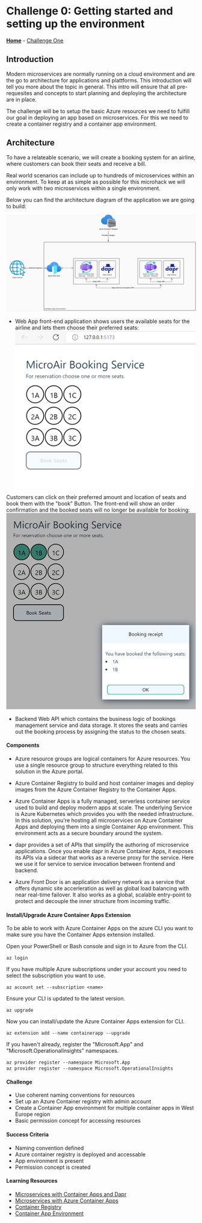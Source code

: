 # Challenge 0: Getting started and setting up the environment

**[Home](../README.md)** - [Challenge One](./01-Build-and-push-locally.md)

## Introduction

Modern microservices are normally running on a cloud environment and are the go to architecture for applications and plattforms. This introduction will tell you more about the topic in general.
This intro will ensure that all pre-requesites and concepts to start planning and deploying the architecture are in place.

The challenge will be to setup the basic Azure resources we need to fulfill our goal in deploying an app based on microservices. For this we need to create a container registry and a container app environment.

## Architecture

To have a relateable scenario, we will create a booking system for an airline, where customers can book their seats and receive a bill.

Real world scenarios can include up to hundreds of microservices within an environment. To keep at as simple as possible for this microhack we will only work with two microservices within a single environment. 

Below you can find the architecture diagram of the application we are going to build:

![Serverless Architecture](../Images/serverless-architectur-reduced.png)

* Web App front-end application shows users the available seats for the airline and lets them choose their preferred seats:
![Frontend Flightbooker](../Images/flightbooker-frontend.png)

Customers can click on their preferred amount and location of seats and book them with the "book" Button. The front-end will show an order confirmation and the booked seats will no longer be available for booking: 
![Booking Receipt](../Images/booking-receipt.png)

* Backend Web API which contains the business logic of bookings management service and data storage. It stores the seats and carries out the booking process by assigning the status to the chosen seats. 

#### Components

* Azure resource groups are logical containers for Azure resources. You use a single resource group to structure everything related to this solution in the Azure portal.

* Azure Container Registry to build and host container images and deploy images from the Azure Container Registry to the Container Apps.

* Azure Container Apps is a fully managed, serverless container service used to build and deploy modern apps at scale. The underlying Service is Azure Kubernetes which provides you with the needed infrastructure. In this solution, you're hosting all microservices on Azure Container Apps and deploying them into a single Container App environment. This environment acts as a secure boundary around the system.

* dapr provides a set of APIs that simplify the authoring of microservice applications. Once you enable dapr in Azure Container Apps, it exposes its APIs via a sidecar that works as a reverse proxy for the service. Here we use it for service to service invocation between frontend and backend.

* Azure Front Door is an application delivery network as a service that offers dynamic site accerleration as well as global load balancing with near real-time failover.
It also works as a global, scalable entry-point to protect and decouple the inner structure from incoming traffic.

#### Install/Upgrade Azure Container Apps Extension
To be able to work with Azure Container Apps on the azure CLI you want to make sure you have the Container Apps extension installed.

Open your PowerShell or Bash console and sign in to Azure from the CLI.
```
az login
```

If you have multiple Azure subscriptions under your account you need to select the subscription you want to use.
```
az account set --subscription <name>
```

Ensure your CLI is updated to the latest version.

```
az upgrade
```

Now you can install/update the Azure Container Apps extension for CLI.

```
az extension add --name containerapp --upgrade
```

If you haven't already, register the "Microsoft.App" and "Microsoft.OperationalInsights" namespaces.

```
az provider register --namespace Microsoft.App
az provider register --namespace Microsoft.OperationalInsights
```

#### Challenge

* Use coherent naming conventions for resources
* Set up an Azure Container registry with admin account
* Create a Container App environment for multiple container apps in West Europe region
* Basic permission concept for accessing resources

#### Success Criteria

* Naming convention defined
* Azure container registry is deployed and accessable
* App environment is present
* Permission concept is created

#### Learning Resources

* [Microservices with Container Apps and Dapr](https://docs.microsoft.com/en-us/azure/architecture/example-scenario/serverless/microservices-with-container-apps-dapr)
* [Microservices with Azure Container Apps](https://docs.microsoft.com/en-us/azure/container-apps/microservices)
* [Container Registry](https://docs.microsoft.com/en-us/azure/container-registry/container-registry-get-started-azure-cli)
* [Container App Environment](https://docs.microsoft.com/en-us/azure/container-apps/environment)

